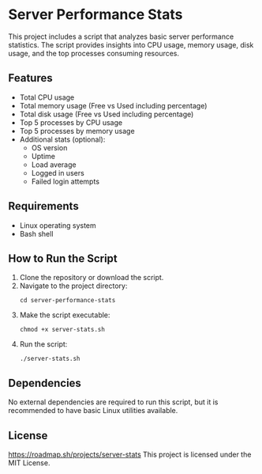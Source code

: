 # Server Performance Stats

This project includes a script that analyzes basic server performance statistics. The script provides insights into CPU usage, memory usage, disk usage, and the top processes consuming resources.

## Features

- Total CPU usage
- Total memory usage (Free vs Used including percentage)
- Total disk usage (Free vs Used including percentage)
- Top 5 processes by CPU usage
- Top 5 processes by memory usage
- Additional stats (optional):
  - OS version
  - Uptime
  - Load average
  - Logged in users
  - Failed login attempts

## Requirements

- Linux operating system
- Bash shell

## How to Run the Script

1. Clone the repository or download the script.
2. Navigate to the project directory:
   ```
   cd server-performance-stats
   ```
3. Make the script executable:
   ```
   chmod +x server-stats.sh
   ```
4. Run the script:
   ```
   ./server-stats.sh
   ```

## Dependencies

No external dependencies are required to run this script, but it is recommended to have basic Linux utilities available.

## License

https://roadmap.sh/projects/server-stats
This project is licensed under the MIT License.

